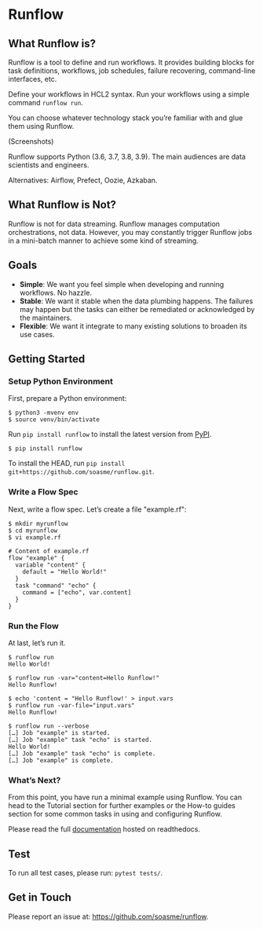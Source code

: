 # Runflow

## What Runflow is?

Runflow is a tool to define and run workflows.
It provides building blocks for task definitions, workflows, job schedules, failure recovering, command-line interfaces, etc.

Define your workflows in HCL2 syntax.
Run your workflows using a simple command `runflow run`.

You can choose whatever technology stack you’re familiar with and glue them using Runflow.

(Screenshots)

Runflow supports Python (3.6, 3.7, 3.8, 3.9). 
The main audiences are data scientists and engineers.

Alternatives: Airflow, Prefect, Oozie, Azkaban.

## What Runflow is Not?

Runflow is not for data streaming. Runflow manages computation orchestrations, not data. However, you may constantly trigger Runflow jobs in a mini-batch manner to achieve some kind of streaming.

## Goals

* **Simple**: We want you feel simple when developing and running workflows. No hazzle.
* **Stable**: We want it stable when the data plumbing happens. The failures may happen but the tasks can either be remediated or acknowledged by the maintainers.
* **Flexible**: We want it integrate to many existing solutions to broaden its use cases.

## Getting Started

### Setup Python Environment

First, prepare a Python environment:

```
$ python3 -mvenv env
$ source venv/bin/activate
```

Run `pip install runflow` to install the latest version from [PyPI](https://pypi.python.org/pypi/jetflow).

```
$ pip install runflow
```

To install the HEAD, run `pip install git+https://github.com/soasme/runflow.git`.

### Write a Flow Spec

Next, write a flow spec. Let’s create a file "example.rf":

```
$ mkdir myrunflow
$ cd myrunflow
$ vi example.rf
```

```
# Content of example.rf
flow "example" {
  variable "content" {
    default = "Hello World!"
  }
  task "command" "echo" {
    command = ["echo", var.content]
  }
}
```

### Run the Flow

At last, let’s run it.

```
$ runflow run
Hello World!

$ runflow run -var="content=Hello Runflow!"
Hello Runflow!

$ echo 'content = "Hello Runflow!' > input.vars
$ runflow run -var-file="input.vars"
Hello Runflow!

$ runflow run --verbose
[…] Job "example" is started.
[…] Job "example" task "echo" is started.
Hello World!
[…] Job "example" task "echo" is complete.
[…] Job "example" is complete.
```

### What’s Next? 

From this point, you have run a minimal example using Runflow. You can head to the Tutorial section for further examples or the How-to guides section for some common tasks in using and configuring Runflow.

Please read the full [documentation](https://docs.runflow.org/en/stable/) hosted on readthedocs.

## Test

To run all test cases, please run: `pytest tests/`.

## Get in Touch

Please report an issue at: <https://github.com/soasme/runflow>.
